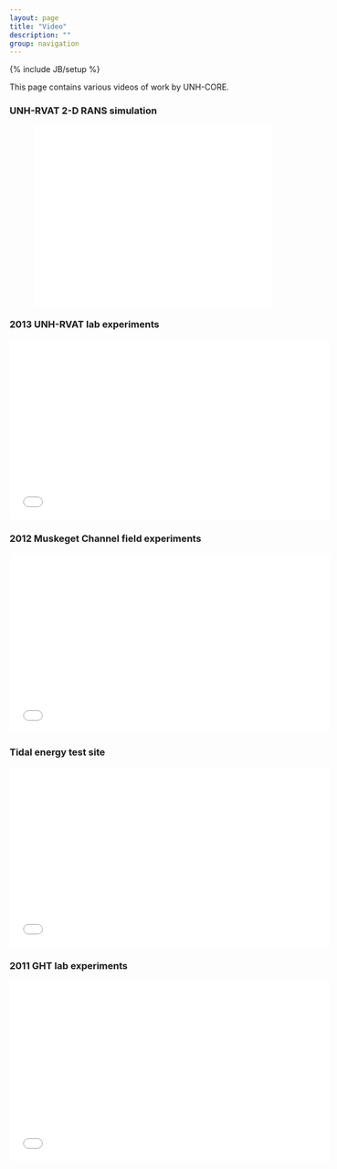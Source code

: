 ```yaml
---
layout: page
title: "Video"
description: ""
group: navigation
---
```

{% include JB/setup %}

This page contains various videos of work by UNH-CORE.

### UNH-RVAT 2-D RANS simulation
<center>
<iframe width="420" height="315" src="//www.youtube.com/embed/AQ4EztjPEFk" frameborder="0" allowfullscreen></iframe>
</center>

### 2013 UNH-RVAT lab experiments
<center>
<iframe width="560" height="315" src="//www.youtube.com/embed/pyw-38ypWcI" frameborder="0" allowfullscreen></iframe>
</center>

### 2012 Muskeget Channel field experiments
<center>
<iframe width="560" height="315" src="//www.youtube.com/embed/KwH2F0bNRD8" frameborder="0" allowfullscreen></iframe>
</center>


### Tidal energy test site
<center>
<iframe width="560" height="315" src="//www.youtube.com/embed/b1BEht2F5sk" frameborder="0" allowfullscreen></iframe>
</center>


### 2011 GHT lab experiments
<center>
<iframe width="560" height="315" src="//www.youtube.com/embed/Js5b2Il0Rhc" frameborder="0" allowfullscreen></iframe>
</center>
